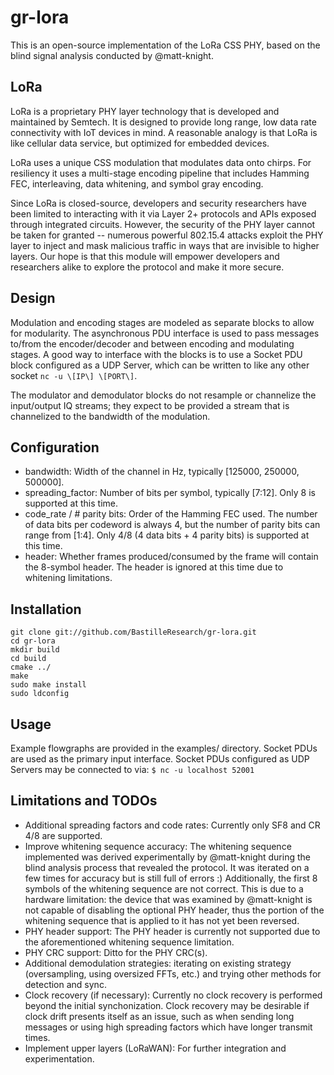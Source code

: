 # gr-lora

This is an open-source implementation of the LoRa CSS PHY, based on the blind signal analysis conducted by @matt-knight.

## LoRa
LoRa is a proprietary PHY layer technology that is developed and maintained by Semtech.  It is designed to provide long range, low data rate connectivity with IoT devices in mind.  A reasonable analogy is that LoRa is like cellular data service, but optimized for embedded devices.

LoRa uses a unique CSS modulation that modulates data onto chirps.  For resiliency it uses a multi-stage encoding pipeline that includes Hamming FEC, interleaving, data whitening, and symbol gray encoding.

Since LoRa is closed-source, developers and security researchers have been limited to interacting with it via Layer 2+ protocols and APIs exposed through integrated circuits.  However, the security of the PHY layer cannot be taken for granted -- numerous powerful 802.15.4 attacks exploit the PHY layer to inject and mask malicious traffic in ways that are invisible to higher layers.  Our hope is that this module will empower developers and researchers alike to explore the protocol and make it more secure.

## Design
Modulation and encoding stages are modeled as separate blocks to allow for modularity.  The asynchronous PDU interface is used to pass messages to/from the encoder/decoder and between encoding and modulating stages.  A good way to interface with the blocks is to use a Socket PDU block configured as a UDP Server, which can be written to like any other socket ```nc -u \[IP\] \[PORT\]```.

The modulator and demodulator blocks do not resample or channelize the input/output IQ streams; they expect to be provided a stream that is channelized to the bandwidth of the modulation.

## Configuration
- bandwidth: Width of the channel in Hz, typically [125000, 250000, 500000].
- spreading\_factor: Number of bits per symbol, typically [7:12].  Only 8 is supported at this time.
- code\_rate / # parity bits: Order of the Hamming FEC used.  The number of data bits per codeword is always 4, but the number of parity bits can range from [1:4].  Only 4/8 (4 data bits + 4 parity bits) is supported at this time.
- header: Whether frames produced/consumed by the frame will contain the 8-symbol header.  The header is ignored at this time due to whitening limitations.

## Installation
```
git clone git://github.com/BastilleResearch/gr-lora.git
cd gr-lora
mkdir build
cd build
cmake ../
make
sudo make install
sudo ldconfig
```

## Usage
Example flowgraphs are provided in the examples/ directory.  Socket PDUs are used as the primary input interface.  Socket PDUs configured as UDP Servers may be connected to via:
```$ nc -u localhost 52001```

## Limitations and TODOs
- Additional spreading factors and code rates: Currently only SF8 and CR 4/8 are supported.
- Improve whitening sequence accuracy: The whitening sequence implemented was derived experimentally by @matt-knight during the blind analysis process that revealed the protocol.  It was iterated on a few times for accuracy but is still full of errors :)  Additionally, the first 8 symbols of the whitening sequence are not correct.  This is due to a hardware limitation: the device that was examined by @matt-knight is not capable of disabling the optional PHY header, thus the portion of the whitening sequence that is applied to it has not yet been reversed.
- PHY header support: The PHY header is currently not supported due to the aforementioned whitening sequence limitation.
- PHY CRC support: Ditto for the PHY CRC(s).
- Additional demodulation strategies: iterating on existing strategy (oversampling, using oversized FFTs, etc.) and trying other methods for detection and sync.
- Clock recovery (if necessary): Currently no clock recovery is performed beyond the initial synchonization.  Clock recovery may be desirable if clock drift presents itself as an issue, such as when sending long messages or using high spreading factors which have longer transmit times.
- Implement upper layers (LoRaWAN): For further integration and experimentation.

